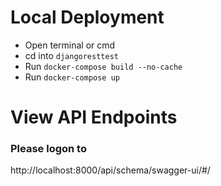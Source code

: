 # Local Deployment

* Open terminal or cmd
* cd into `djangoresttest`
* Run `docker-compose build --no-cache`
* Run `docker-compose up`


# View API Endpoints

### Please logon to 
http://localhost:8000/api/schema/swagger-ui/#/
